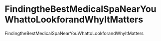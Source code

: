 # FindingtheBestMedicalSpaNearYouWhattoLookforandWhyItMatters
FindingtheBestMedicalSpaNearYouWhattoLookforandWhyItMatters
